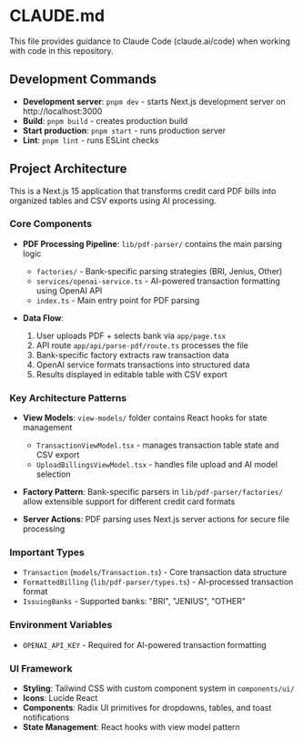# CLAUDE.md

This file provides guidance to Claude Code (claude.ai/code) when working with code in this repository.

## Development Commands

- **Development server**: `pnpm dev` - starts Next.js development server on http://localhost:3000
- **Build**: `pnpm build` - creates production build
- **Start production**: `pnpm start` - runs production server  
- **Lint**: `pnpm lint` - runs ESLint checks

## Project Architecture

This is a Next.js 15 application that transforms credit card PDF bills into organized tables and CSV exports using AI processing.

### Core Components

- **PDF Processing Pipeline**: `lib/pdf-parser/` contains the main parsing logic
  - `factories/` - Bank-specific parsing strategies (BRI, Jenius, Other)
  - `services/openai-service.ts` - AI-powered transaction formatting using OpenAI API
  - `index.ts` - Main entry point for PDF parsing

- **Data Flow**:
  1. User uploads PDF + selects bank via `app/page.tsx`
  2. API route `app/api/parse-pdf/route.ts` processes the file
  3. Bank-specific factory extracts raw transaction data
  4. OpenAI service formats transactions into structured data
  5. Results displayed in editable table with CSV export

### Key Architecture Patterns

- **View Models**: `view-models/` folder contains React hooks for state management
  - `TransactionViewModel.tsx` - manages transaction table state and CSV export
  - `UploadBillingsViewModel.tsx` - handles file upload and AI model selection

- **Factory Pattern**: Bank-specific parsers in `lib/pdf-parser/factories/` allow extensible support for different credit card formats

- **Server Actions**: PDF parsing uses Next.js server actions for secure file processing

### Important Types

- `Transaction` (`models/Transaction.ts`) - Core transaction data structure
- `FormattedBilling` (`lib/pdf-parser/types.ts`) - AI-processed transaction format
- `IssuingBanks` - Supported banks: "BRI", "JENIUS", "OTHER"

### Environment Variables

- `OPENAI_API_KEY` - Required for AI-powered transaction formatting

### UI Framework

- **Styling**: Tailwind CSS with custom component system in `components/ui/`
- **Icons**: Lucide React
- **Components**: Radix UI primitives for dropdowns, tables, and toast notifications
- **State Management**: React hooks with view model pattern